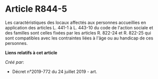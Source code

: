 # Article R844-5

Les caractéristiques des locaux affectés aux personnes accueillies en application des articles L. 441-1 à L. 443-10 du code
de l'action sociale et des familles sont celles fixées par les articles R. 822-24 et R. 822-25 qui sont compatibles avec les
contraintes liées à l'âge ou au handicap de ces personnes.

**Liens relatifs à cet article**

_Créé par_:

  - Décret n°2019-772 du 24 juillet 2019 - art.
